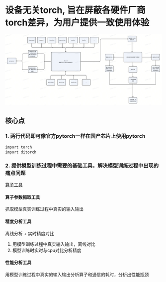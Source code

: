 # 设备无关torch, 旨在屏蔽各硬件厂商torch差异，为用户提供一致使用体验
![](ditorch.png)

## 核心点
### 1. 两行代码即可像官方pytorch一样在国产芯片上使用pytorch
```
import torch
import ditorch
```


### 2. 提供模型训练过程中需要的基础工具，解决模型训练过程中出现的痛点问题
[算子工具](op_tools/README.md)

#### 算子参数抓取工具
抓取模型真实训练过程中真实的输入输出

#### 精度分析工具
离线分析 + 实时精度对比
1. 用模型训练过程中真实输入输出，离线对比
2. 模型训练时实时与cpu对比分析精度


#### 性能分析工具
用模型训练过程中真实的输入输出分析算子和通信的耗时，分析出性能瓶颈